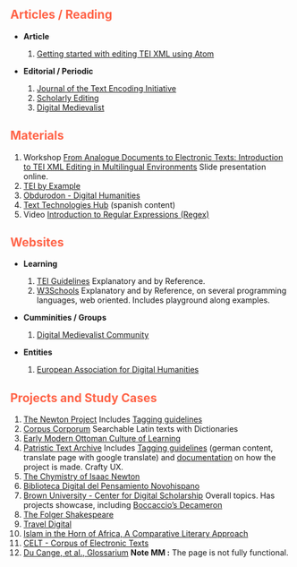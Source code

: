 <style>
    h2, h3, h4{
        color: Tomato;
    }
</style>

<!-- TODO MM :  include menu at the all leves;
                collapse func;
                "return to index" link
 -->

## Articles / Reading

* __Article__
    1. [Getting started with editing TEI XML using Atom](https://andrewdunning.ca/getting-started-editing-tei-xml-atom)

* __Editorial / Periodic__  
    1. [Journal of the Text Encoding Initiative](https://journals.openedition.org/jtei/)  
    2. [Scholarly Editing](https://scholarlyediting.org/)  
    3. [Digital Medievalist](https://journal.digitalmedievalist.org/)


## Materials

1. Workshop [From Analogue Documents to Electronic Texts: Introduction to TEI XML Editing in Multilingual Environments](http://www.sitzextase.de/TeachingTei/slides/slidesDHIB2015/) Slide presentation online.
2. [TEI by Example](https://teibyexample.org/)  
3. [Obdurodon - Digital Humanities](http://dh.obdurodon.org/)  
4. [Text Technologies Hub](https://tthub.io/) (spanish content)
5. Video [Introduction to Regular Expressions (Regex)](https://www.youtube.com/watch?v=sa-TUpSx1JA)

## Websites
* __Learning__
    1. [TEI Guidelines](https://tei-c.org/) Explanatory and by Reference.
    2. [W3Schools](https://www.w3schools.com/) Explanatory and by Reference, on several programming languages, web oriented. Includes playground along examples.

* __Cumminities / Groups__
    1. [Digital Medievalist Community](https://digitalmedievalist.wordpress.com/)

* __Entities__
    1. [European Association for Digital Humanities](https://eadh.org/)


## Projects and Study Cases
1. [The Newton Project](https://www.newtonproject.ox.ac.uk/) Includes [Tagging guidelines](https://www.newtonproject.ox.ac.uk/about-us/tagging-and-transcription-guidelines)
2. [Corpus Corporum](http://www.mlat.uzh.ch/MLS/index.php?lang=0) Searchable Latin texts with Dictionaries
3. [Early Modern Ottoman Culture of Learning](https://mecmua.acdh.oeaw.ac.at/)
4. [Patristic Text Archive](https://pta.bbaw.de/pta/) Includes [Tagging guidelines](https://pta.bbaw.de/pta/project/encoding-guidelines) (german content, translate page with google translate) and [documentation](https://pta.bbaw.de/pta/project/documentation) on how the project is made. Crafty UX.
5. [The Chymistry of Isaac Newton](https://webapp1.dlib.indiana.edu/newton/)
6. [Biblioteca Digital del Pensamiento Novohispano](http://www.bdpn.unam.mx/)  <!-- TODO MM : link not working -->
7. [Brown University - Center for Digital Scholarship](https://library.brown.edu/create/cds/) Overall topics. Has projects showcase, including [Boccaccio’s Decameron](https://www.brown.edu/Departments/Italian_Studies/dweb/)
8. [The Folger Shakespeare](https://shakespeare.folger.edu/)
9. [Travel Digital](https://traveldigital.acdh.oeaw.ac.at/)
10. [Islam in the Horn of Africa, A Comparative Literary Approach](http://www.islhornafr.eu/index.html)
11. [CELT - Corpus of Electronic Texts](https://www.ucc.ie/en/research-sites/celt/)
12. [Du Cange, et al., Glossarium](http://ducange.enc.sorbonne.fr/?clear=1) __Note MM :__ The page is not fully functional.
